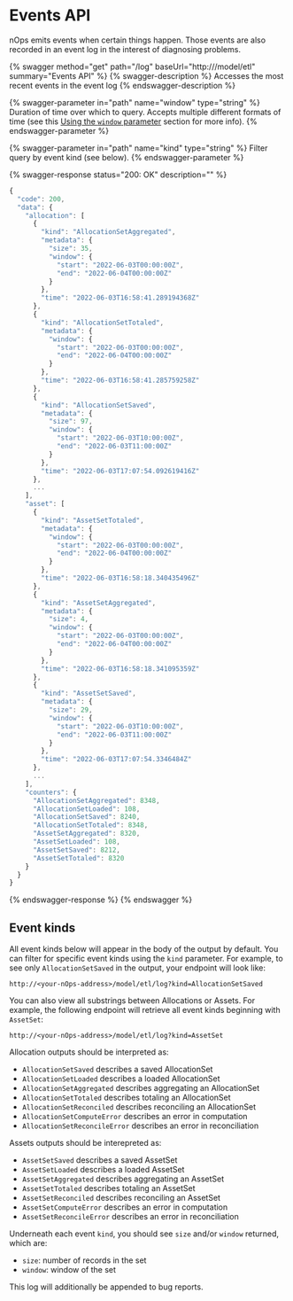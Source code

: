 # Events API

nOps emits events when certain things happen. Those events are also recorded in an event log in the interest of diagnosing problems.

{% swagger method="get" path="/log" baseUrl="http://<your-nOps-address>/model/etl" summary="Events API" %}
{% swagger-description %}
Accesses the most recent events in the event log
{% endswagger-description %}

{% swagger-parameter in="path" name="window" type="string" %}
Duration of time over which to query. Accepts multiple different formats of time (see this [Using the `window` parameter](/apis/apis-overview.md#using-the-window-parameter) section for more info).
{% endswagger-parameter %}

{% swagger-parameter in="path" name="kind" type="string" %}
Filter query by event kind (see below).
{% endswagger-parameter %}

{% swagger-response status="200: OK" description="" %}
```javascript
{
  "code": 200,
  "data": {
    "allocation": [
      {
        "kind": "AllocationSetAggregated",
        "metadata": {
          "size": 35,
          "window": {
            "start": "2022-06-03T00:00:00Z",
            "end": "2022-06-04T00:00:00Z"
          }
        },
        "time": "2022-06-03T16:58:41.289194368Z"
      },
      {
        "kind": "AllocationSetTotaled",
        "metadata": {
          "window": {
            "start": "2022-06-03T00:00:00Z",
            "end": "2022-06-04T00:00:00Z"
          }
        },
        "time": "2022-06-03T16:58:41.285759258Z"
      },
      {
        "kind": "AllocationSetSaved",
        "metadata": {
          "size": 97,
          "window": {
            "start": "2022-06-03T10:00:00Z",
            "end": "2022-06-03T11:00:00Z"
          }
        },
        "time": "2022-06-03T17:07:54.092619416Z"
      },
      ...
    ],
    "asset": [
      {
        "kind": "AssetSetTotaled",
        "metadata": {
          "window": {
            "start": "2022-06-03T00:00:00Z",
            "end": "2022-06-04T00:00:00Z"
          }
        },
        "time": "2022-06-03T16:58:18.340435496Z"
      },
      {
        "kind": "AssetSetAggregated",
        "metadata": {
          "size": 4,
          "window": {
            "start": "2022-06-03T00:00:00Z",
            "end": "2022-06-04T00:00:00Z"
          }
        },
        "time": "2022-06-03T16:58:18.341095359Z"
      },
      {
        "kind": "AssetSetSaved",
        "metadata": {
          "size": 29,
          "window": {
            "start": "2022-06-03T10:00:00Z",
            "end": "2022-06-03T11:00:00Z"
          }
        },
        "time": "2022-06-03T17:07:54.3346484Z"
      },
      ...
    ],
    "counters": {
      "AllocationSetAggregated": 8348,
      "AllocationSetLoaded": 108,
      "AllocationSetSaved": 8240,
      "AllocationSetTotaled": 8348,
      "AssetSetAggregated": 8320,
      "AssetSetLoaded": 108,
      "AssetSetSaved": 8212,
      "AssetSetTotaled": 8320
    }
  }
}
```
{% endswagger-response %}
{% endswagger %}

## Event kinds

All event kinds below will appear in the body of the output by default. You can filter for specific event kinds using the `kind` parameter. For example, to see only `AllocationSetSaved` in the output, your endpoint will look like:

```
http://<your-nOps-address>/model/etl/log?kind=AllocationSetSaved
```

You can also view all substrings between Allocations or Assets. For example, the following endpoint will retrieve all event kinds beginning with `AssetSet`:

```
http://<your-nOps-address>/model/etl/log?kind=AssetSet
```

Allocation outputs should be interpreted as:

* `AllocationSetSaved` describes a saved AllocationSet
* `AllocationSetLoaded` describes a loaded AllocationSet
* `AllocationSetAggregated` describes aggregating an AllocationSet
* `AllocationSetTotaled` describes totaling an AllocationSet
* `AllocationSetReconciled` describes reconciling an AllocationSet
* `AllocationSetComputeError` describes an error in computation
* `AllocationSetReconcileError` describes an error in reconciliation

Assets outputs should be interepreted as:

* `AssetSetSaved` describes a saved AssetSet
* `AssetSetLoaded` describes a loaded AssetSet
* `AssetSetAggregated` describes aggregating an AssetSet
* `AssetSetTotaled` describes totaling an AssetSet
* `AssetSetReconciled` describes reconciling an AssetSet
* `AssetSetComputeError` describes an error in computation
* `AssetSetReconcileError` describes an error in reconciliation

Underneath each event `kind`, you should see `size` and/or `window` returned, which are:
 
  * `size`: number of records in the set
  * `window`: window of the set

This log will additionally be appended to bug reports.
